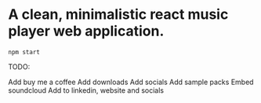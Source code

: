 # A clean, minimalistic react music player web application.

```
npm start
```

TODO:

Add buy me a coffee
Add downloads
Add socials
Add sample packs
Embed soundcloud
Add to linkedin, website and socials